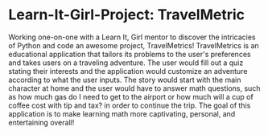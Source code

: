 # Learn-It-Girl-Project: TravelMetric
Working one-on-one with a Learn It, Girl mentor to discover the intricacies of Python and code an awesome project, TravelMetrics! TravelMetrics is an educational application that tailors its problems to the user's preferences and takes users on a traveling adventure. The user would fill out a quiz stating their interests and the application would customize an adventure according to what the user inputs. The story would start with the main character at home and the user would have to answer math questions, such as how much gas do I need to get to the airport or how much will a cup of coffee cost with tip and tax? in order to continue the trip. The goal of this application is to make learning math more captivating, personal, and entertaining overall!
